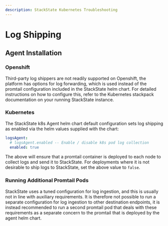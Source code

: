 ```yaml
---
description: StackState Kubernetes Troubleshooting
---
```


# Log Shipping

## Agent Installation

### Openshift

Third-party log shippers are not readily supported on Openshift, the platform has options for log forwarding, which is used instead of the promtail configuration included in the StackState helm chart.  For detailed instructions on how to configure this, refer to the Kubernetes stackpack documentation on your running StackState instance. 

### Kubernetes

The StackState k8s Agent helm chart default configuration sets log shipping as enabled via the helm values supplied with the chart:

```yaml
logsAgent:
  # logsAgent.enabled -- Enable / disable k8s pod log collection
  enabled: true
```

The above will ensure that a promtail container is deployed to each node to collect logs and send it to StackState.  For deployments where it is not desirable to ship logs to StackState, set the above value to `false`.

### Running Additional Promtail Pods

StackState uses a tuned configuration for log ingestion, and this is usually not in line with auxiliary requirements.  It is therefore not possible to run a separate configuration for log ingestion to other destination endpoints, it is instead recommended to run a second promtail pod that deals with these requirements as a separate concern to the promtail that is deployed by the agent helm chart.
